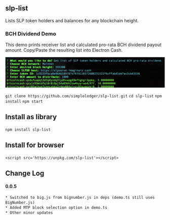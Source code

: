 ## slp-list

Lists SLP token holders and balances for any blockchain height.

### BCH Dividend Demo

This demo prints receiver list and calculated pro-rata BCH dividend payout amount. Copy/Paste the resulting list into Electron Cash.

![demo image](./demo.png)

`git clone https://github.com/simpleledger/slp-list.git`
`cd slp-list`
`npm install`
`npm start`

## Install as library

`npm install slp-list`

## Install for browser

```<script src='https://unpkg.com/slp-list'></script>```

## Change Log

#### 0.0.5
    * Switched to big.js from bignumber.js in deps (demo.ts still uses BigNumber.js)
    * Added MTP block selection option in demo.ts
    * Other minor updates
